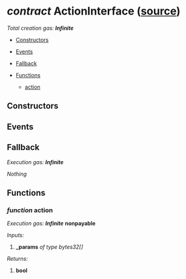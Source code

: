 # *contract* ActionInterface ([source](https://github.com/daostack/daostack/tree/master/./contracts/controller/Avatar.sol))
*Total creation gas: **Infinite***


- [Constructors](#constructors)

- [Events](#events)

- [Fallback](#fallback)
- [Functions](#functions)
    - [action](#function-action)
## Constructors

## Events

## Fallback
*Execution gas: **Infinite***

*Nothing*
## Functions
### *function* action
*Execution gas: **Infinite***
**nonpayable**

*Inputs:*
1. **_params** *of type bytes32[]*

*Returns:*
1. **bool**

